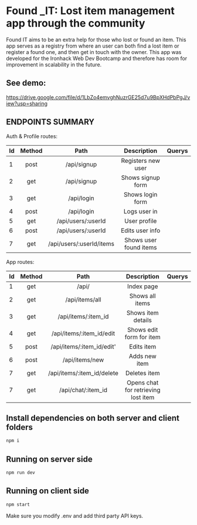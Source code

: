 # Found _IT: Lost item management app through the community
Found IT aims to be an extra help for those who lost or found an item. This app serves as a registry from where an user can both find a lost item or register a found one, and then get in touch with the owner. This app was developed for the Ironhack Web Dev Bootcamp and therefore has room for improvement in scalability in the future.

## See demo: 
https://drive.google.com/file/d/1LbZo4emvghNuzrGE25d7u9BpXHdPbPgJ/view?usp=sharing

## ENDPOINTS SUMMARY

Auth & Profile routes:

|Id | Method  |  Path                     | Description                                      | Querys         |
|---|:-------:|:-------------------------:|:------------------------------------------------:|---------------:|
| 1 |post     |/api/signup                | Registers new user                               |                |
| 2 |get      |/api/signup                | Shows signup form                                |                |
| 3 |get      |/api/login                 | Shows login form                                 |                |
| 4 |post     |/api/login                 | Logs user in                                     |                |
| 5 |get      |/api/users/:userId         | User profile                                     |                |
| 6 |post     |/api/users/:userId         | Edits user info                                  |                |
| 7 |get      |/api/users/:userId/items   | Shows user found items          |                |


App routes:

|Id | Method  |  Path                      | Description                                      | Querys         |
|---|:-------:|:--------------------------:|:------------------------------------------------:|---------------:|
| 1 |get      |/api/                   | Index page                                       |                |
| 2 |get      |/api/items/all              | Shows all items                                  |                |
| 3 |get      |/api/items/:item_id         | Shows item details                               |                |
| 4 |get      |/api/items/:item_id/edit    | Shows edit form for item                         |                |
| 5 |post     |/api/items/:item_id/edit'   | Edits item                                       |                |
| 6 |post     |/api/items/new              | Adds new item                                    |                |
| 7 |get      |/api/items/:item_id/delete  | Deletes item                                     |                |
| 7 |get      |/api/chat/:item_id          | Opens chat for retrieving lost item              |                |






## Install dependencies on both server and client folders
```bash
npm i
```

## Running on server side
```bash
npm run dev
```

## Running on client side
```bash
npm start
```

Make sure you modify .env and add third party API keys.



